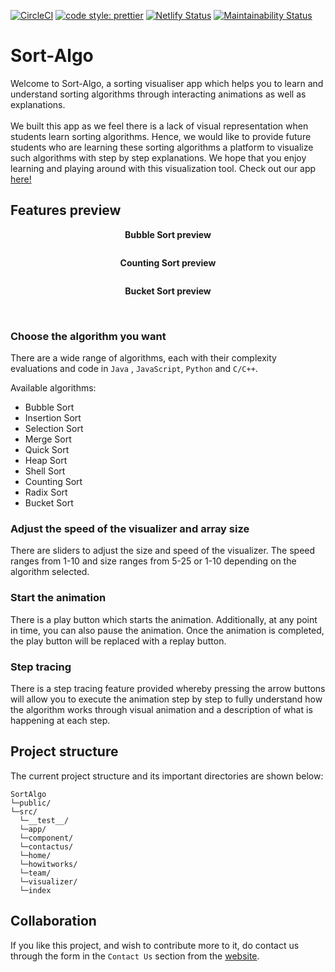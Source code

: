 [![CircleCI](https://circleci.com/gh/December-software-project/sort-algo/tree/main.svg?style=shield)](https://circleci.com/gh/December-software-project/sort-algo/tree/main)
[![code style: prettier](https://img.shields.io/badge/code_style-prettier-ff69b4.svg?style=flat-square)](https://github.com/prettier/prettier)
[![Netlify Status](https://api.netlify.com/api/v1/badges/2364c0d1-0366-4601-8ce0-1ac2084a5020/deploy-status)](https://app.netlify.com/sites/algosort/deploys)
[![Maintainability Status](https://api.codeclimate.com/v1/badges/b7464f445c1a7f5de797/maintainability)](https://codeclimate.com/github/December-software-project/sort-algo/maintainability)

# Sort-Algo

Welcome to Sort-Algo, a sorting visualiser app which helps you to learn and understand sorting algorithms through
interacting animations as well as explanations. <br />
<br />
We built this app as we feel there is a lack of visual representation when students learn sorting algorithms.
Hence, we would like to provide future students who are learning these sorting algorithms a platform to visualize such
algorithms with step by step explanations. We hope that you enjoy learning and playing around with this visualization
tool. Check out our app [here!](https://algosort.netlify.app/)

## Features preview

<p align="center"><strong>Bubble Sort preview</strong></p>

<img src="images/BubbleSort.gif" alt="" />

<br/>

<p align="center"><strong>Counting Sort preview</strong></p>

<img src="images/CountingSort.gif" alt="" />

<br/>

<p align="center"><strong>Bucket Sort preview</strong></p>

<img src="images/bucketsort.gif" alt="" />

<br/>

<br/>

### Choose the algorithm you want

There are a wide range of algorithms, each with their complexity evaluations and code in `Java`
, `JavaScript`, `Python` and `C/C++`.

Available algorithms:

* Bubble Sort
* Insertion Sort
* Selection Sort
* Merge Sort
* Quick Sort
* Heap Sort
* Shell Sort
* Counting Sort
* Radix Sort
* Bucket Sort

### Adjust the speed of the visualizer and array size

There are sliders to adjust the size and speed of the visualizer. The speed ranges from 1-10 and size ranges from 5-25
or 1-10 depending on the algorithm selected.

### Start the animation

There is a play button which starts the animation. Additionally, at any point in time, you can also pause the animation. Once
the animation is completed, the play button will be replaced with a replay button.

### Step tracing

There is a step tracing feature provided whereby pressing the arrow buttons will allow you to execute the animation step
by step to fully understand how the algorithm works through visual animation and a description of what is happening at
each step.

## Project structure

The current project structure and its important directories are shown below:

```
SortAlgo
└─public/
└─src/
  └─__test__/
  └─app/
  └─component/
  └─contactus/
  └─home/
  └─howitworks/
  └─team/
  └─visualizer/
  └─index
```

## Collaboration

If you like this project, and wish to contribute more to it, do contact us through the form in the
 `Contact Us` section from the [website](https://algosort.netlify.app/).
